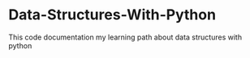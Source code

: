 # Data-Structures-With-Python
This code documentation my learning path about data structures with python
